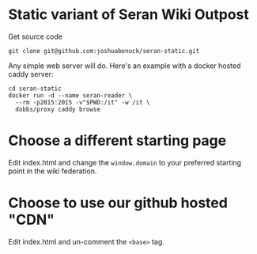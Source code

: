 # Static variant of Seran Wiki Outpost

Get source code

    git clone git@github.com:joshuabenuck/seran-static.git

Any simple web server will do. Here's an example with a docker hosted
caddy server:

    cd seran-static
    docker run -d --name seran-reader \
      --rm -p2015:2015 -v"$PWD:/it" -w /it \
      dobbs/proxy caddy browse

# Choose a different starting page

Edit index.html and change the `window.domain` to your preferred
starting point in the wiki federation.

# Choose to use our github hosted "CDN"

Edit index.html and un-comment the `<base>` tag.
